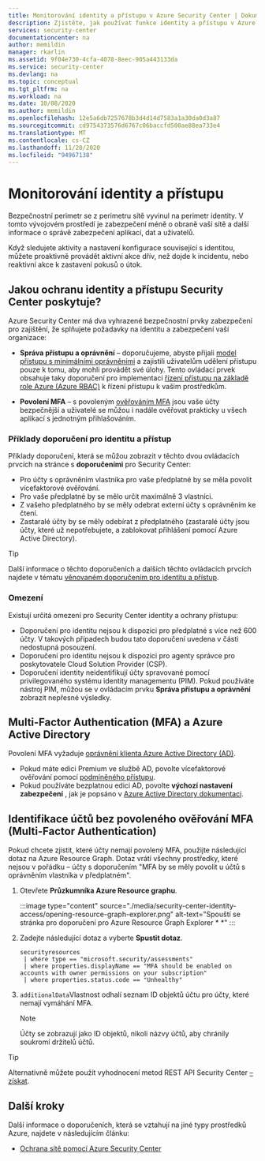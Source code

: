 ```yaml
---
title: Monitorování identity a přístupu v Azure Security Center | Dokumentace Microsoftu
description: Zjistěte, jak používat funkce identity a přístupu v Azure Security Center k monitorování aktivit přístupu uživatelů a problémů souvisejících s identitou.
services: security-center
documentationcenter: na
author: memildin
manager: rkarlin
ms.assetid: 9f04e730-4cfa-4078-8eec-905a443133da
ms.service: security-center
ms.devlang: na
ms.topic: conceptual
ms.tgt_pltfrm: na
ms.workload: na
ms.date: 10/08/2020
ms.author: memildin
ms.openlocfilehash: 12e5a6db7257678b3d4d14d7583a1a30da0d3a87
ms.sourcegitcommit: cd9754373576d6767c06baccfd500ae88ea733e4
ms.translationtype: MT
ms.contentlocale: cs-CZ
ms.lasthandoff: 11/20/2020
ms.locfileid: "94967138"
---
```

# <a name="monitor-identity-and-access"></a>Monitorování identity a přístupu

Bezpečnostní perimetr se z perimetru sítě vyvinul na perimetr identity. V tomto vývojovém prostředí je zabezpečení méně o obraně vaší sítě a další informace o správě zabezpečení aplikací, dat a uživatelů.

Když sledujete aktivity a nastavení konfigurace související s identitou, můžete proaktivně provádět aktivní akce dřív, než dojde k incidentu, nebo reaktivní akce k zastavení pokusů o útok.

## <a name="what-identity-and-access-safeguards-does-security-center-provide"></a>Jakou ochranu identity a přístupu Security Center poskytuje? 

Azure Security Center má dva vyhrazené bezpečnostní prvky zabezpečení pro zajištění, že splňujete požadavky na identitu a zabezpečení vaší organizace: 

 - **Správa přístupu a oprávnění** – doporučujeme, abyste přijali [model přístupu s minimálními oprávněními](/windows-server/identity/ad-ds/plan/security-best-practices/implementing-least-privilege-administrative-models) a zajistili uživatelům udělení přístupu pouze k tomu, aby mohli provádět své úlohy. Tento ovládací prvek obsahuje taky doporučení pro implementaci [řízení přístupu na základě role Azure (Azure RBAC)](../role-based-access-control/overview.md) k řízení přístupu k vašim prostředkům.
 
 - **Povolení MFA** – s povoleným [ověřováním MFA](https://www.microsoft.com/security/business/identity/mfa) jsou vaše účty bezpečnější a uživatelé se můžou i nadále ověřovat prakticky u všech aplikací s jednotným přihlašováním.

### <a name="example-recommendations-for-identity-and-access"></a>Příklady doporučení pro identitu a přístup

Příklady doporučení, která se můžou zobrazit v těchto dvou ovládacích prvcích na stránce s **doporučeními** pro Security Center:

- Pro účty s oprávněním vlastníka pro vaše předplatné by se měla povolit vícefaktorové ověřování.
- Pro vaše předplatné by se mělo určit maximálně 3 vlastníci.
- Z vašeho předplatného by se měly odebrat externí účty s oprávněním ke čtení.
- Zastaralé účty by se měly odebírat z předplatného (zastaralé účty jsou účty, které už nepotřebujete, a zablokovat přihlášení pomocí Azure Active Directory).

> [!TIP]
> Další informace o těchto doporučeních a dalších těchto ovládacích prvcích najdete v tématu [věnovaném doporučením pro identitu a přístup](recommendations-reference.md#recs-identity).

### <a name="limitations"></a>Omezení

Existují určitá omezení pro Security Center identity a ochrany přístupu:

- Doporučení pro identitu nejsou k dispozici pro předplatné s více než 600 účty. V takových případech budou tato doporučení uvedena v části nedostupná posouzení.
- Doporučení pro identitu nejsou k dispozici pro agenty správce pro poskytovatele Cloud Solution Provider (CSP).
- Doporučení identity neidentifikují účty spravované pomocí privilegovaného systému identity managementu (PIM). Pokud používáte nástroj PIM, můžou se v ovládacím prvku **Správa přístupu a oprávnění** zobrazit nepřesné výsledky.

## <a name="multi-factor-authentication-mfa-and-azure-active-directory"></a>Multi-Factor Authentication (MFA) a Azure Active Directory 

Povolení MFA vyžaduje [oprávnění klienta Azure Active Directory (AD)](../active-directory/roles/permissions-reference.md).

- Pokud máte edici Premium ve službě AD, povolte vícefaktorové ověřování pomocí [podmíněného přístupu](../active-directory/conditional-access/concept-conditional-access-policy-common.md).
- Pokud používáte bezplatnou edici AD, povolte **výchozí nastavení zabezpečení** , jak je popsáno v [Azure Active Directory dokumentaci](../active-directory/fundamentals/concept-fundamentals-security-defaults.md).

## <a name="identify-accounts-without-multi-factor-authentication-mfa-enabled"></a>Identifikace účtů bez povoleného ověřování MFA (Multi-Factor Authentication)

Pokud chcete zjistit, které účty nemají povolený MFA, použijte následující dotaz na Azure Resource Graph. Dotaz vrátí všechny prostředky, které nejsou v pořádku – účty s doporučením "MFA by se měly povolit u účtů s oprávněním vlastníka v předplatném". 

1. Otevřete **Průzkumníka Azure Resource graphu**.

    :::image type="content" source="./media/security-center-identity-access/opening-resource-graph-explorer.png" alt-text="Spouští se stránka pro doporučení pro Azure Resource Graph Explorer * *" :::

1. Zadejte následující dotaz a vyberte **Spustit dotaz**.

    ```kusto
    securityresources
     | where type == "microsoft.security/assessments"
     | where properties.displayName == "MFA should be enabled on accounts with owner permissions on your subscription"
     | where properties.status.code == "Unhealthy"
    ```

1. `additionalData`Vlastnost odhalí seznam ID objektů účtu pro účty, které nemají vymáhání MFA. 

    > [!NOTE]
    > Účty se zobrazují jako ID objektů, nikoli názvy účtů, aby chránily soukromí držitelů účtů.

> [!TIP]
> Alternativně můžete použít vyhodnocení metod REST API Security Center [– získat](/rest/api/securitycenter/assessments/get).


## <a name="next-steps"></a>Další kroky
Další informace o doporučeních, která se vztahují na jiné typy prostředků Azure, najdete v následujícím článku:

- [Ochrana sítě pomocí Azure Security Center](security-center-network-recommendations.md)